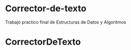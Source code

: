 # Corrector-de-texto
Trabajo practico final de Estructuras de Datos y Algoritmos
# CorrectorDeTexto
